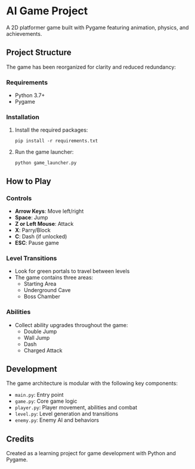 # AI Game Project

A 2D platformer game built with Pygame featuring animation, physics, and achievements.

## Project Structure

The game has been reorganized for clarity and reduced redundancy:

### Requirements
- Python 3.7+
- Pygame

### Installation
1. Install the required packages:
   ```
   pip install -r requirements.txt
   ```

2. Run the game launcher:
   ```
   python game_launcher.py
   ```

## How to Play

### Controls
- **Arrow Keys**: Move left/right
- **Space**: Jump
- **Z or Left Mouse**: Attack
- **X**: Parry/Block
- **C**: Dash (if unlocked)
- **ESC**: Pause game

### Level Transitions
- Look for green portals to travel between levels
- The game contains three areas:
  - Starting Area
  - Underground Cave
  - Boss Chamber

### Abilities
- Collect ability upgrades throughout the game:
  - Double Jump
  - Wall Jump
  - Dash
  - Charged Attack

## Development

The game architecture is modular with the following key components:
- `main.py`: Entry point
- `game.py`: Core game logic
- `player.py`: Player movement, abilities and combat
- `level.py`: Level generation and transitions
- `enemy.py`: Enemy AI and behaviors

## Credits
Created as a learning project for game development with Python and Pygame.

